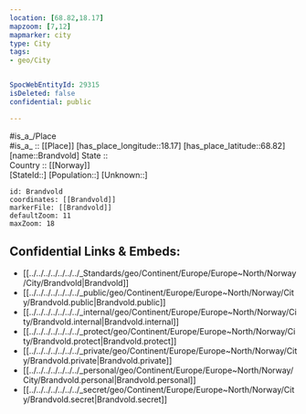 ```yaml
---
location: [68.82,18.17] 
mapzoom: [7,12] 
mapmarker: city 
type: City
tags:
- geo/City


SpocWebEntityId: 29315
isDeleted: false
confidential: public

---
```

#is_a_/Place  
#is_a_ :: [[Place]] 
[has_place_longitude::18.17] 
[has_place_latitude::68.82] 
[name::Brandvold] 
State ::  
Country :: [[Norway]]  
[StateId::] 
[Population::] 
[Unknown::] 


```leaflet
id: Brandvold
coordinates: [[Brandvold]] 
markerFile: [[Brandvold]] 
defaultZoom: 11 
maxZoom: 18
```


## Confidential Links & Embeds: 
- [[../../../../../../../_Standards/geo/Continent/Europe/Europe~North/Norway/City/Brandvold|Brandvold]] 
- [[../../../../../../../_public/geo/Continent/Europe/Europe~North/Norway/City/Brandvold.public|Brandvold.public]] 
- [[../../../../../../../_internal/geo/Continent/Europe/Europe~North/Norway/City/Brandvold.internal|Brandvold.internal]] 
- [[../../../../../../../_protect/geo/Continent/Europe/Europe~North/Norway/City/Brandvold.protect|Brandvold.protect]] 
- [[../../../../../../../_private/geo/Continent/Europe/Europe~North/Norway/City/Brandvold.private|Brandvold.private]] 
- [[../../../../../../../_personal/geo/Continent/Europe/Europe~North/Norway/City/Brandvold.personal|Brandvold.personal]] 
- [[../../../../../../../_secret/geo/Continent/Europe/Europe~North/Norway/City/Brandvold.secret|Brandvold.secret]] 
